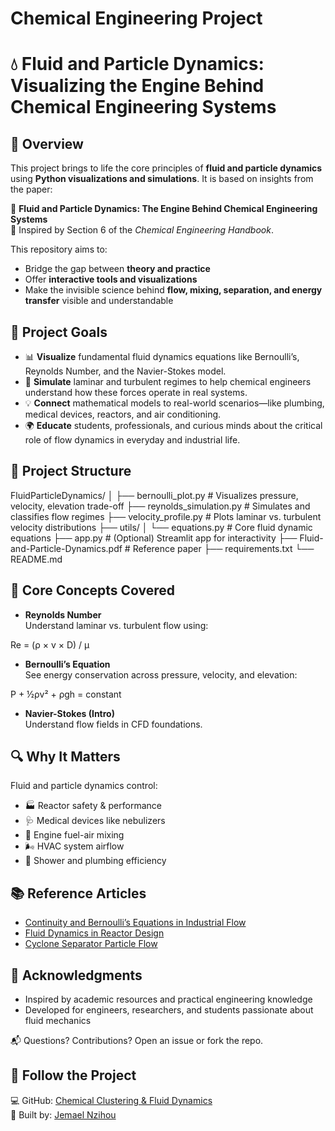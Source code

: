 # Chemical Engineering Project

# 💧 Fluid and Particle Dynamics: Visualizing the Engine Behind Chemical Engineering Systems

## 📘 Overview

This project brings to life the core principles of **fluid and particle dynamics** using **Python visualizations and simulations**. It is based on insights from the paper:

📄 **Fluid and Particle Dynamics: The Engine Behind Chemical Engineering Systems**  
🔗 Inspired by Section 6 of the *Chemical Engineering Handbook*.

This repository aims to:
- Bridge the gap between **theory and practice**
- Offer **interactive tools and visualizations**
- Make the invisible science behind **flow, mixing, separation, and energy transfer** visible and understandable

## 🎯 Project Goals

- 📊 **Visualize** fundamental fluid dynamics equations like Bernoulli’s, Reynolds Number, and the Navier-Stokes model.
- 🧪 **Simulate** laminar and turbulent regimes to help chemical engineers understand how these forces operate in real systems.
- 💡 **Connect** mathematical models to real-world scenarios—like plumbing, medical devices, reactors, and air conditioning.
- 🌍 **Educate** students, professionals, and curious minds about the critical role of flow dynamics in everyday and industrial life.

## 📂 Project Structure

FluidParticleDynamics/
│
├── bernoulli_plot.py            # Visualizes pressure, velocity, elevation trade-off
├── reynolds_simulation.py       # Simulates and classifies flow regimes
├── velocity_profile.py          # Plots laminar vs. turbulent velocity distributions
├── utils/
│   └── equations.py             # Core fluid dynamic equations
├── app.py                       # (Optional) Streamlit app for interactivity
├── Fluid-and-Particle-Dynamics.pdf  # Reference paper
├── requirements.txt
└── README.md

## 🧠 Core Concepts Covered

- **Reynolds Number**  
  Understand laminar vs. turbulent flow using:

Re = (ρ × v × D) / μ

- **Bernoulli’s Equation**  
See energy conservation across pressure, velocity, and elevation:

P + ½ρv² + ρgh = constant

- **Navier-Stokes (Intro)**  
Understand flow fields in CFD foundations.

## 🔍 Why It Matters

Fluid and particle dynamics control:

- 🏭 Reactor safety & performance  
- 🩺 Medical devices like nebulizers  
- 🚗 Engine fuel-air mixing  
- 🌬️ HVAC system airflow  
- 🚿 Shower and plumbing efficiency  

## 📚 Reference Articles

- [Continuity and Bernoulli’s Equations in Industrial Flow](https://doi.org/10.1016/j.ijheatfluidflow.2015.11.006)
- [Fluid Dynamics in Reactor Design](https://doi.org/10.1016/j.ces.2019.03.046)
- [Cyclone Separator Particle Flow](https://doi.org/10.1016/j.powtec.2017.11.064)

## 🙌 Acknowledgments

- Inspired by academic resources and practical engineering knowledge  
- Developed for engineers, researchers, and students passionate about fluid mechanics

📬 Questions? Contributions? Open an issue or fork the repo.

## 🔗 Follow the Project

💻 GitHub: [Chemical Clustering & Fluid Dynamics](https://github.com/jemaelnzihou/ChemicalClusteringProject)  
🧪 Built by: [Jemael Nzihou](https://jemaelnzihou.github.io/Portfolio/)
